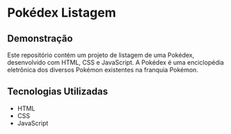 # Pokédex Listagem



## Demonstração

Este repositório contém um projeto de listagem de uma Pokédex, desenvolvido com HTML, CSS e JavaScript. A Pokédex é uma enciclopédia eletrônica dos diversos Pokémon existentes na franquia Pokémon.

## Tecnologias Utilizadas
- HTML
- CSS
- JavaScript
